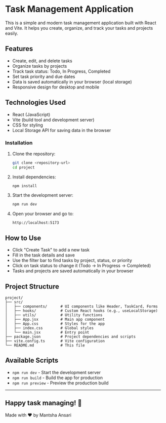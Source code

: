 # Task Management Application

This is a simple and modern task management application built with React and Vite. It helps you create, organize, and track your tasks and projects easily.

## Features

- Create, edit, and delete tasks
- Organize tasks by projects
- Track task status: Todo, In Progress, Completed
- Set task priority and due dates
- Data is saved automatically in your browser (local storage)
- Responsive design for desktop and mobile

## Technologies Used

- React (JavaScript)
- Vite (build tool and development server)
- CSS for styling
- Local Storage API for saving data in the browser

### Installation

1. Clone the repository:
   ```bash
   git clone <repository-url>
   cd project
   ```

2. Install dependencies:
   ```bash
   npm install
   ```

3. Start the development server:
   ```bash
   npm run dev
   ```

4. Open your browser and go to:
   ```
   http://localhost:5173
   ```

## How to Use

- Click "Create Task" to add a new task
- Fill in the task details and save
- Use the filter bar to find tasks by project, status, or priority
- Click on task status to change it (Todo → In Progress → Completed)
- Tasks and projects are saved automatically in your browser

## Project Structure

```
project/
├── src/
│   ├── components/      # UI components like Header, TaskCard, Forms
│   ├── hooks/           # Custom React hooks (e.g., useLocalStorage)
│   ├── utils/           # Utility functions
│   ├── App.jsx          # Main app component
│   ├── App.css          # Styles for the app
│   ├── index.css        # Global styles
│   └── main.jsx         # Entry point
├── package.json         # Project dependencies and scripts
├── vite.config.ts       # Vite configuration
└── README.md            # This file
```

## Available Scripts

- `npm run dev` - Start the development server
- `npm run build` - Build the app for production
- `npm run preview` - Preview the production build

---

Happy task managing! 🎉
---

Made with ❤️ by Mantsha Ansari
